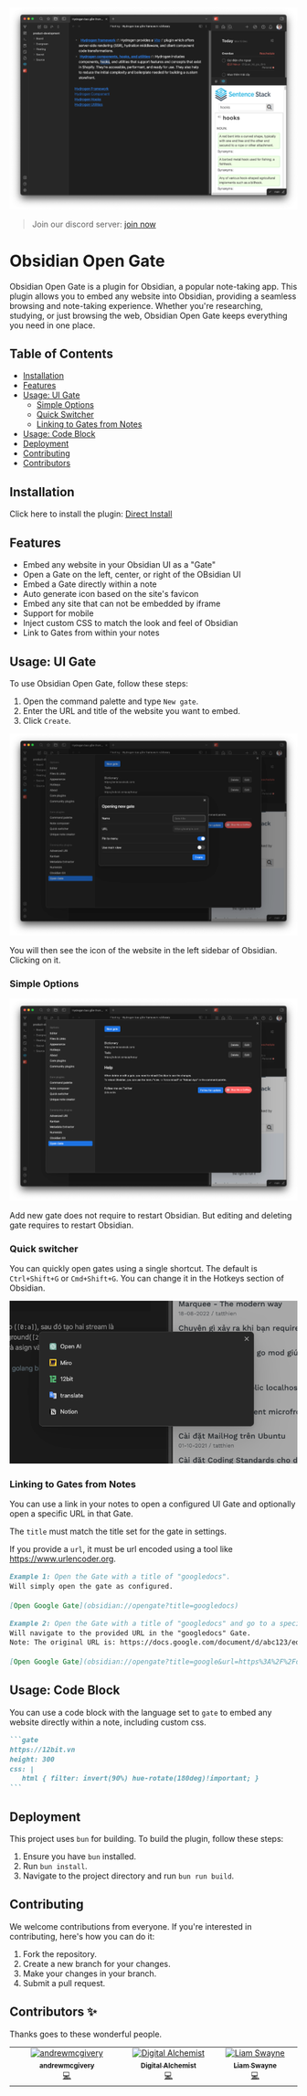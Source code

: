 ![](./stuff/img.png)

> Join our discord server: [join now](https://discord.gg/wpyAsJMd)

# Obsidian Open Gate

Obsidian Open Gate is a plugin for Obsidian, a popular note-taking app. This plugin allows you to embed any website into Obsidian, providing a seamless browsing and note-taking experience. Whether you're researching, studying, or just browsing the web, Obsidian Open Gate keeps everything you need in one place.

## Table of Contents

-   [Installation](#installation)
-   [Features](#features)
-   [Usage: UI Gate](#usage-ui-gate)
    -   [Simple Options](#simple-options)
    -   [Quick Switcher](#quick-switcher)
    -   [Linking to Gates from Notes](#linking-to-gates-from-notes)
-   [Usage: Code Block](#usage-code-block)
-   [Deployment](#deployment)
-   [Contributing](#contributing)
-   [Contributors](#contributors-✨)

## Installation

Click here to install the plugin: [Direct Install](https://obsidian.md/plugins?id=open-gate)

## Features

-   Embed any website in your Obsidian UI as a "Gate"
-   Open a Gate on the left, center, or right of the OBsidian UI
-   Embed a Gate directly within a note
-   Auto generate icon based on the site's favicon
-   Embed any site that can not be embedded by iframe
-   Support for mobile
-   Inject custom CSS to match the look and feel of Obsidian
-   Link to Gates from within your notes

## Usage: UI Gate

To use Obsidian Open Gate, follow these steps:

1. Open the command palette and type `New gate`.
2. Enter the URL and title of the website you want to embed.
3. Click `Create`.

![](./stuff/img_2.png)

You will then see the icon of the website in the left sidebar of Obsidian. Clicking on it.

### Simple Options

![](./stuff/img_1.png)

Add new gate does not require to restart Obsidian. But editing and deleting gate requires to restart Obsidian.

### Quick switcher

You can quickly open gates using a single shortcut. The default is `Ctrl+Shift+G` or `Cmd+Shift+G`. You can change it in the Hotkeys section of Obsidian.

![](./stuff/img_4.png)

### Linking to Gates from Notes

You can use a link in your notes to open a configured UI Gate and optionally open a specific URL in that Gate.

The `title` must match the title set for the gate in settings.

If you provide a `url`, it must be url encoded using a tool like https://www.urlencoder.org.

```markdown
Example 1: Open the Gate with a title of "googledocs".
Will simply open the gate as configured.

[Open Google Gate](obsidian://opengate?title=googledocs)
```

```markdown
Example 2: Open the Gate with a title of "googledocs" and go to a specific document.
Will navigate to the provided URL in the "googledocs" Gate.
Note: The original URL is: https://docs.google.com/document/d/abc123/edit but has been URL Encoded

[Open Google Gate](obsidian://opengate?title=google&url=https%3A%2F%2Fdocs.google.com%2Fdocument%2Fd%2Fabc123%2Fedit)
```

## Usage: Code Block

You can use a code block with the language set to `gate` to embed any website directly within a note, including custom css.

````markdown
```gate
https://12bit.vn
height: 300
css: |
   html { filter: invert(90%) hue-rotate(180deg)!important; }
```
````

## Deployment

This project uses `bun` for building. To build the plugin, follow these steps:

1. Ensure you have `bun` installed.
2. Run `bun install`.
3. Navigate to the project directory and run `bun run build`.

## Contributing

We welcome contributions from everyone. If you're interested in contributing, here's how you can do it:

1. Fork the repository.
2. Create a new branch for your changes.
3. Make your changes in your branch.
4. Submit a pull request.

## Contributors ✨

Thanks goes to these wonderful people.

<!-- ALL-CONTRIBUTORS-LIST:START - Do not remove or modify this section -->
<!-- prettier-ignore-start -->
<!-- markdownlint-disable -->
<table>
  <tbody>
    <tr>
      <td align="center" valign="top" width="14.28%"><a href="https://github.com/andrewmcgivery"><img src="https://avatars.githubusercontent.com/u/4482878?v=4?s=100" width="100px;" alt="andrewmcgivery"/><br /><sub><b>andrewmcgivery</b></sub></a><br /><a href="https://github.com/nguyenvanduocit/obsidian-open-gate/commits?author=andrewmcgivery" title="Code">💻</a></td>
      <td align="center" valign="top" width="14.28%"><a href="https://github.com/miztizm"><img src="https://avatars.githubusercontent.com/u/617020?v=4?s=100" width="100px;" alt="Digital Alchemist"/><br /><sub><b>Digital Alchemist</b></sub></a><br /><a href="https://github.com/nguyenvanduocit/obsidian-open-gate/commits?author=miztizm" title="Code">💻</a></td>
      <td align="center" valign="top" width="14.28%"><a href="https://github.com/LiamSwayne"><img src="https://avatars.githubusercontent.com/u/108629034?v=4?s=100" width="100px;" alt="Liam Swayne"/><br /><sub><b>Liam Swayne</b></sub></a><br /><a href="https://github.com/nguyenvanduocit/obsidian-open-gate/commits?author=LiamSwayne" title="Code">💻</a></td>
    </tr>
  </tbody>
</table>

<!-- markdownlint-restore -->
<!-- prettier-ignore-end -->

<!-- ALL-CONTRIBUTORS-LIST:END -->
